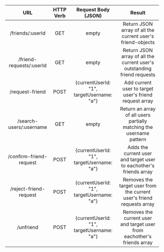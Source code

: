 | URL | HTTP Verb | Request Body (JSON) | Result |
|:--------------:|:---------:|:------------:|:-------------------------------------------------------:|
| /friends/:userId | GET | empty | Return JSON array of all the current user's friend-objects |
| /friend-requests/:userId | GET | empty | Return JSON array of all the current user's outstanding friend requests |
| /request-friend | POST | {currentUserId: "1", targetUsername: "a"} | Add current user to target user's friend request array |
| /search-users/:username | GET | empty | Return an array of all users partially matching the username pattern |
| /confirm-friend-request | POST | {currentUserId: "1", targetUsername: "a"} |  Adds the current user and target user to eachother's friends array |
| /reject-friend-request | POST | {currentUserId: "1", targetUsername: "a"} |  Removes the target user from the current user's friend requests array |
| /unfriend | POST | {currentUserId: "1", targetUsername: "a"} |  Removes the current user and target user from eachother's friends array |
